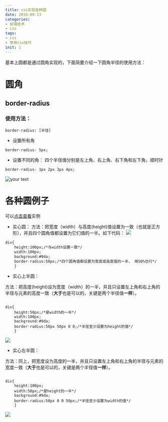 ```yaml
---
title: css实现各种圆
date: 2016-09-13
categories: 
- 前端技术
- css
tags: 
- css
- 常用css技巧
init: 1
---
```


基本上圆都是通过圆角实现的，下面简要介绍一下圆角半径的使用方法：

# 圆角

## border-radius

### 使用方法：
`border-radius: [半径] `
- 设置所有角
```css
border-radius: 5px; 
```
- 设置不同的角：  四个半径值分别是左上角、右上角、右下角和左下角，顺时针 
```css
border-radius: 1px 2px 3px 4px; 
```

![your text](http://img.hksite.cn/1473769031264)

# 各种圆例子

可以[点击查看](https://codepen.io/voidsky/pen/JVXpbN)实例

- 实心圆：
方法：把宽度（width）与高度(height)值设置为一致（也就是正方形），并且四个圆角值都设置为它们值的一半。如下代码：
![](http://img.hksite.cn/2019-04-05-032804.png)

```html
div{
    height:100px;/*与width设置一致*/
    width:100px;
    background:#9da;
    border-radius:50px;/*四个圆角值都设置为宽度或高度值的一半， 用50%也行*/
    }
```

- 实心上半圆：

方法：把高度(height)设为宽度（width）的一半，并且只设置左上角和右上角的半径与元素的高度一致（**大于**也是可以的，关键是两个半径值**一样**）。

```css3

div{
    height:50px;/*是width的一半*/
    width:100px;
    background:#9da;
    border-radius:50px 50px 0 0;/*半径至少设置为height的值*/
    }
```
![](http://img.hksite.cn/2019-04-05-032818.png)

- 实心左半圆：

方法：同上，把宽度设为高度的一半，并且只设置左上角和右上角的半径与元素的宽度一致（**大于**也是可以的，关键是两个半径值**一样**）。

```css3

div{
    height:100px;
    width:50px;/*是height的一半*/
    background:#9da;
    border-radius:50px 0 0 50px;/*半径至少设置为width的值*/
    }
```

![](http://img.hksite.cn/2019-04-05-032825.png)